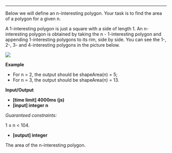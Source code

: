 ---

Below we will define an n-interesting polygon. Your task is to find the area of a polygon for a given n.

A 1-interesting polygon is just a square with a side of length 1. An n-interesting polygon is obtained by taking the n - 1-interesting polygon and appending 1-interesting polygons to its rim, side by side. You can see the 1-, 2-, 3- and 4-interesting polygons in the picture below.

![](https://codefightsuserpics.s3.amazonaws.com/tasks/shapeArea/img/area.png?_tm=1491302317375)

**Example**

- For n = 2, the output should be
shapeArea(n) = 5;
- For n = 3, the output should be
shapeArea(n) = 13.

**Input/Output**

- **[time limit] 4000ms (js)**
- **[input] integer n**

*Guaranteed constraints:*

1 ≤ n < 104.

- **[output] integer**

The area of the n-interesting polygon.